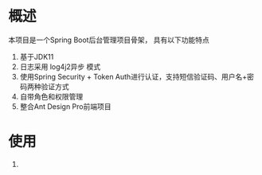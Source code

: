 # 概述

本项目是一个Spring Boot后台管理项目骨架， 具有以下功能特点

1. 基于JDK11
2. 日志采用 log4j2异步 模式
3. 使用Spring Security + Token Auth进行认证，支持短信验证码、用户名+密码两种验证方式
4. 自带角色和权限管理
5. 整合Ant Design Pro前端项目

# 使用

1. 

